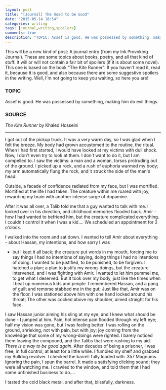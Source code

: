 ```yaml
---
layout: post
title: "[Journal] The Road to be Good"
date: "2015-05-14 18:54"
categories: writing
tags: [journal,writing,spoilers]
comments: true
description: "TOPIC: Assef is good. He was possessed by something, making him do evil things"
---
```


This will be a new kind of post: A journal entry (from my Ink Provoking Journal). These are some topics about books, poetry, and
all that kind of stuff. It will or will not contain a fair bit of spoilers (if it is about some novel). This one is based on the
book "The Kite Runner". If you haven't read it, read it, because it is good, and also because there are some suggestive spoilers
in the writing. Well, I'm not going to keep you waiting, so here you are!


### TOPIC

Assef is good. He was possessed by something, making him do evil things.


### SOURCE

_The Kite Runner_ by Khaled Hosseini

<hr>

I got out of the pickup truck. It was a very warm day, so I was glad when I felt the breeze. My body had grown accustomed to the
routine, the ritual. When I had first started, I would have looked at my victims with dull shock. Now, I don't even try to look
at them. I don't want to do it, but I am compelled to. I saw the victims: a man and a woman, torsos protruding out of the
ground. I picked up a rock, and a rush of euphoria warmed my body; my arm automatically flung the rock, and it struck the side
of the man's head.

Outside, a facade of confidence radiated from my face, but I was mortified. Mortified at the life I had taken. The creature
within me roared with joy, rewarding my brain with another intense surge of dopamine.

After it was all over, a Talib told me that a guy wanted to talk with me. I looked over in his direction, and childhood
memories flooded back. Amir - how I had wanted to befriend him, but the creature complicated everything. I couldn't control it
when I was a kid.... We scheduled an appointment for 3 o'clock.

I walked into the room and sat down. I wanted to tell Amir about everything - about Hassan, my intentions, and how sorry I was
- but I kept it all back; the creature put words in my mouth, forcing me to say things I had no intentions of saying, doing
 things I had no intentions of doing. I wanted to be justified, to be punished, to be forgiven. I hatched a plan; a plan to
justify my wrong-doings, but the creature intervened, and I was fighting with Amir. I wanted to let him pummel me, to get
what I deserved. But it took over my body, just like the times when I beat up numerous kids and people. I remembered Hassan, and
a pang of guilt and remorse stabbed me in the gut; Just like that, Amir was on the floor. I was stationed above him with one
hand locked around his throat; The other was cocked above my shoulder, aimed straight for his face.

I saw Hassan junior aiming his sling at my eye, and I knew what should be done - I jumped at him. Pain, hot intense pain
flooded through my left eye; half my vision was gone, but I was feeling better. I was rolling on the ground, shrieking, not
with pain, but with joy; joy coming from the knowledge that some of my wrong-doings were righted. I barely noticed them leaving
the compound, and the Talibs that were rushing to my aid. _There is a way to be good again_. After decades of being a prisoner, I
was free, in full control, at least for a little while. I fumbled my shelf and grabbed my Bulldog revolver. I checked the barrel:
fully loaded with .357 Magnums. Ignoring the pain, I spun the barrel. It made a satisfying clicking sound; they were all
watching me. I crawled to the window, and told them that I had some unfinished business to do....

I tasted the cold black metal, and after that, blissfully, darkness.
